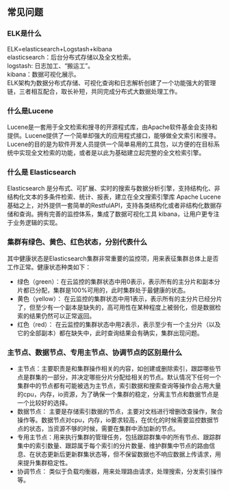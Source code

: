 ## 常见问题
### ELK是什么
ELK=elasticsearch+Logstash+kibana </br>
elasticsearch：后台分布式存储以及全文检索。 </br>
logstash: 日志加工、“搬运工”。</br>
kibana：数据可视化展示。 </br>
ELK架构为数据分布式存储、可视化查询和日志解析创建了一个功能强大的管理链，三者相互配合，取长补短，共同完成分布式大数据处理工作。
### 什么是Lucene
Lucene是一套用于全文检索和搜寻的开源程式库，由Apache软件基金会支持和提供。Lucene提供了一个简单却强大的应用程式接口，能够做全文索引和搜寻。Lucene的目的是为软件开发人员提供一个简单易用的工具包，以方便的在目标系统中实现全文检索的功能，或者是以此为基础建立起完整的全文检索引擎。
### 什么是 Elasticsearch
Elasticsearch 是分布式、可扩展、实时的搜索与数据分析引擎，支持结构化、非结构化文本的多条件检索、统计、报表，建立在全文搜索引擎库 Apache Lucene基础之上，对外提供一套简单的RestfulAPI，支持各类结构化或者非结构化数据存储和查询。拥有完善的监控体系，集成了数据可视化工具 kibana，让用户更专注于业务逻辑的实现。

### 集群有绿色、黄色、红色状态，分别代表什么
其中健康状态是Elasticsearch集群非常重要的监控项，用来表征集群总体上是否工作正常。健康状态种类如下：

* 绿色（green）：在云监控的集群状态中用0表示，表示所有的主分片和副本分片都已分配，集群是100%可用的，此时集群处于最健康的状态。 
* 黄色（yellow）： 在云监控的集群状态中用1表示，表示所有的主分片已经分片了，但至少有一个副本是缺失的，高可用性在某种程度上被弱化，但是数据检索的结果仍然可以正常返回。 
* 红色（red）： 在云监控的集群状态中用2表示，表示至少有一个主分片（以及它的全部副本）都在缺失中，此时查询结果会有确实，集群出现问题。 

### 主节点、数据节点、专用主节点、协调节点的区别是什么
 * 主节点：主要职责是和集群操作相关的内容，如创建或删除索引，跟踪哪些节点是群集的一部分，并决定哪些分片分配给相关的节点。默认情况下任何一个集群中的节点都有可能被选为主节点，索引数据和搜索查询等操作会占用大量的cpu，内存，io资源，为了确保一个集群的稳定，分离主节点和数据节点是一个比较好的选择。
 * 数据节点： 主要是存储索引数据的节点，主要对文档进行增删改查操作，聚合操作等。数据节点对cpu，内存，io要求较高，在优化的时候需要监控数据节点的状态，当资源不够的时候，需要在集群中添加新的节点。
 * 专用主节点：用来执行集群的管理任务，包括跟踪群集中的所有节点、跟踪群集中的索引数量、跟踪属于每个索引的分片数量、维护群集中节点的路由信息、在状态更新后更新群集状态等，但不保留数据也不响应数据上传请求，用来提升集群稳定性。
 * 协调节点： 类似于负载均衡器，用来处理路由请求，处理搜索，分发索引操作等。
